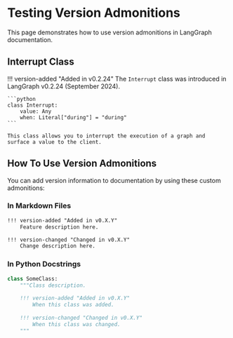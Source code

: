 # Testing Version Admonitions

This page demonstrates how to use version admonitions in LangGraph documentation.

## Interrupt Class

!!! version-added "Added in v0.2.24"
    The `Interrupt` class was introduced in LangGraph v0.2.24 (September 2024).
    
    ```python
    class Interrupt:
        value: Any
        when: Literal["during"] = "during"
    ```
    
    This class allows you to interrupt the execution of a graph and surface a value to the client.

## How To Use Version Admonitions

You can add version information to documentation by using these custom admonitions:

### In Markdown Files

```markdown
!!! version-added "Added in v0.X.Y"
    Feature description here.

!!! version-changed "Changed in v0.X.Y"
    Change description here.
```

### In Python Docstrings

```python
class SomeClass:
    """Class description.
    
    !!! version-added "Added in v0.X.Y"
        When this class was added.
    
    !!! version-changed "Changed in v0.X.Y"
        When this class was changed.
    """
``` 